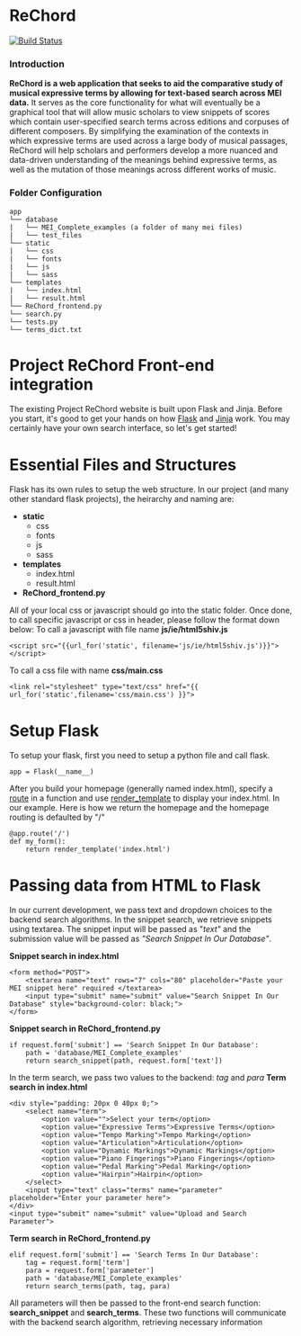 # ReChord

[![Build Status](https://travis-ci.org/oxy-compsci/ReChord.svg?branch=master)](https://travis-ci.org/oxy-compsci/ReChord)
### Introduction
**ReChord is a web application that seeks to aid the comparative study of musical expressive terms by allowing for text-based search across MEI data.** It serves as the core functionality for what will eventually be a graphical tool that will allow music scholars to view snippets of scores which contain user-specified search terms across editions and corpuses of different composers. By simplifying the examination of the contexts in which expressive terms are used across a large body of musical passages, ReChord will help scholars and performers develop a more nuanced and data-driven understanding of the meanings behind expressive terms, as well as the mutation of those meanings across different works of music.


### Folder Configuration
```
app
└── database
|   └── MEI_Complete_examples (a folder of many mei files)
|   └── test_files
└── static
|   └── css
|   └── fonts
|   └── js
|   └── sass
└── templates
|   └── index.html
|   └── result.html
└── ReChord_frontend.py
└── search.py
└── tests.py
└── terms_dict.txt

```

# Project ReChord Front-end integration

The existing Project ReChord website is built upon Flask and Jinja. Before you start, it's good to get your hands on how [Flask](http://flask.pocoo.org/) and [Jinja](http://jinja.pocoo.org/) work. You may certainly have your own search interface, so let's get started!

# Essential Files and Structures
Flask has its own rules to setup the web structure. In our project (and many other standard flask projects), the heirarchy and naming are:

 - **static**
	 - css
	 - fonts
	 - js
	 - sass
 - **templates**
	 - index.html
	 - result.html
 - **ReChord_frontend.py**

All of your local css or javascript should go into the static folder. Once done, to call specific javascript or css in header, please follow the format down below:
To call a javascript with file name **js/ie/html5shiv.js**

    <script src="{{url_for('static', filename='js/ie/html5shiv.js')}}"></script>
To call a css file with name **css/main.css**

    <link rel="stylesheet" type="text/css" href="{{ url_for('static',filename='css/main.css') }}">

# Setup Flask
To setup your flask, first you need to setup a python file and call flask.

    app = Flask(__name__)
After you build your homepage (generally named index.html), specify a [route](http://flask.pocoo.org/docs/0.12/quickstart/#routing) in a function and use [render_template](http://flask.pocoo.org/docs/0.12/quickstart/#rendering-templates) to display your index.html. In our example. Here is how we return the homepage and the homepage routing is defaulted by "/"

    @app.route('/')
    def my_form():
	    return render_template('index.html')

# Passing data from HTML to Flask
In our current development, we pass text and dropdown choices to the backend search algorithms.
In the snippet search, we retrieve snippets using textarea. The snippet input will be passed as "*text"* and the submission value will be passed as *"Search Snippet In Our Database"*.

**Snippet search in index.html**

    <form method="POST">
	    <textarea name="text" rows="7" cols="80" placeholder="Paste your MEI snippet here" required </textarea>
	    <input type="submit" name="submit" value="Search Snippet In Our Database" style="background-color: black;">
    </form>

**Snippet search in ReChord_frontend.py**

    if request.form['submit'] == 'Search Snippet In Our Database':
	    path = 'database/MEI_Complete_examples'
	    return search_snippet(path, request.form['text'])

In the term search, we pass two values to the backend: *tag* and *para*
**Term search in index.html**

    <div style="padding: 20px 0 40px 0;">
	    <select name="term">
		    <option value="">Select your term</option>
		    <option value="Expressive Terms">Expressive Terms</option>
		    <option value="Tempo Marking">Tempo Marking</option>
		    <option value="Articulation">Articulation</option>
		    <option value="Dynamic Markings">Dynamic Markings</option>
		    <option value="Piano Fingerings">Piano Fingerings</option>
		    <option value="Pedal Marking">Pedal Marking</option>
		    <option value="Hairpin">Hairpin</option>
	    </select>
	    <input type="text" class="terms" name="parameter" placeholder="Enter your parameter here">
    </div>
    <input type="submit" name="submit" value="Upload and Search Parameter">
**Term search in ReChord_frontend.py**

    elif request.form['submit'] == 'Search Terms In Our Database':
	    tag = request.form['term']
	    para = request.form['parameter']
	    path = 'database/MEI_Complete_examples'
	    return search_terms(path, tag, para)
All parameters will then be passed to the front-end search function: **search_snippet** and **search_terms**. These two functions will communicate with the backend search algorithm, retrieving necessary information